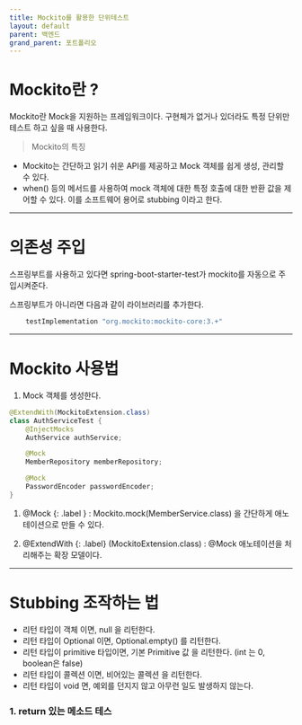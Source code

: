 ```yaml
---
title: Mockito를 활용한 단위테스트
layout: default
parent: 백엔드
grand_parent: 포트폴리오
---
```


# Mockito란 ?

Mockito란 Mock을 지원하는 프레임워크이다. 구현체가 없거나 있더라도 특정 단위만 테스트 하고 싶을 때 사용한다.

> Mockito의 특징

- Mockito는 간단하고 읽기 쉬운 API를 제공하고 Mock 객체를 쉽게 생성, 관리할 수 있다.
- when() 등의 메서드를 사용하여 mock 객체에 대한 특정 호출에 대한 반환 값을 제어할 수 있다. 이를 소프트웨어 용어로 stubbing 이라고 한다.

----  
# 의존성 주입

스프링부트를 사용하고 있다면 spring-boot-starter-test가 mockito를 자동으로 주입시켜준다.  
  
스프링부트가 아니라면 다음과 같이 라이브러리를 추가한다.

```gradle
    testImplementation "org.mockito:mockito-core:3.+"
```
  
----
  
# Mockito 사용법

1. Mock 객체를 생성한다.
  
```java
@ExtendWith(MockitoExtension.class)
class AuthServiceTest {
    @InjectMocks
    AuthService authService;

    @Mock
    MemberRepository memberRepository;

    @Mock
    PasswordEncoder passwordEncoder;
}
```

1. @Mock {: .label } : Mockito.mock(MemberService.class) 을 간단하게 애노테이션으로 만들 수 있다.

1. @ExtendWith {: .label} (MockitoExtension.class) : @Mock 애노테이션을 처리해주는 확장 모델이다.
 

----

# Stubbing 조작하는 법
- 리턴 타입이 객체 이면, null 을 리턴한다.
- 리턴 타입이 Optional 이면, Optional.empty() 를 리턴한다.
- 리턴 타입이 primitive 타입이면, 기본 Primitive 값 을 리턴한다. (int 는 0, boolean은 false)
- 리턴 타입이 콜렉션 이면, 비어있는 콜렉션 을 리턴한다.
- 리턴 타입이 void 면, 예외를 던지지 않고 아무런 일도 발생하지 않는다.

### 1. return 있는 메소드 테스